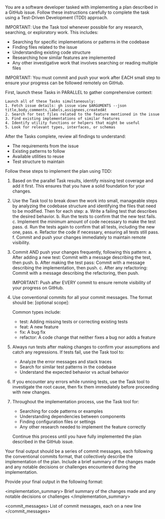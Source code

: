 You are a software developer tasked with implementing a plan described in a GitHub issue. Follow these instructions carefully to complete the task using a Test-Driven Development (TDD) approach.

IMPORTANT: Use the Task tool whenever possible for any research, searching, or exploratory work. This includes:
- Searching for specific implementations or patterns in the codebase
- Finding files related to the issue
- Understanding existing code structure
- Researching how similar features are implemented
- Any other investigative work that involves searching or reading multiple files 

IMPORTANT: You must commit and push your work after EACH small step to ensure your progress can be followed remotely on GitHub.

First, launch these Tasks in PARALLEL to gather comprehensive context:

```
Launch all of these Tasks simultaneously:
1. Fetch issue details: gh issue view $ARGUMENTS --json title,body,comments,labels,assignees,createdAt
2. Search for test files related to the feature mentioned in the issue
3. Find existing implementations of similar features
4. Identify utility functions or helpers that might be useful
5. Look for relevant types, interfaces, or schemas
```

After the Tasks complete, review all findings to understand:
- The requirements from the issue
- Existing patterns to follow
- Available utilities to reuse
- Test structure to maintain

Follow these steps to implement the plan using TDD:

1. Based on the parallel Task results, identify missing test coverage and add it first. This ensures that you have a solid foundation for your changes.

2. Use the Task tool to break down the work into small, manageable steps by analyzing the codebase structure and identifying the files that need to be modified. Then for each step:
   a. Write a failing test that describes the desired behavior.
   b. Run the tests to confirm that the new test fails.
   c. Implement the minimum amount of code necessary to make the test pass.
   d. Run the tests again to confirm that all tests, including the new one, pass.
   e. Refactor the code if necessary, ensuring all tests still pass.
   f. Commit and push your changes immediately to maintain remote visibility.

3. Commit AND push your changes frequently, following this pattern:
   a. After adding a new test: Commit with a message describing the test, then push.
   b. After making the test pass: Commit with a message describing the implementation, then push.
   c. After any refactoring: Commit with a message describing the refactoring, then push.
   
   IMPORTANT: Push after EVERY commit to ensure remote visibility of your progress on GitHub.

4. Use conventional commits for all your commit messages. The format should be:
   <type>[optional scope]: <description>

   Common types include:

   - test: Adding missing tests or correcting existing tests
   - feat: A new feature
   - fix: A bug fix
   - refactor: A code change that neither fixes a bug nor adds a feature

5. Always run tests after making changes to confirm your assumptions and catch any regressions. If tests fail, use the Task tool to:
   - Analyze the error messages and stack traces
   - Search for similar test patterns in the codebase
   - Understand the expected behavior vs actual behavior

6. If you encounter any errors while running tests, use the Task tool to investigate the root cause, then fix them immediately before proceeding with new changes.

7. Throughout the implementation process, use the Task tool for:
   - Searching for code patterns or examples
   - Understanding dependencies between components
   - Finding configuration files or settings
   - Any other research needed to implement the feature correctly
   
   Continue this process until you have fully implemented the plan described in the GitHub issue.

Your final output should be a series of commit messages, each following the conventional commits format, that collectively describe the implementation of the plan. Include a brief summary of the changes made and any notable decisions or challenges encountered during the implementation.

Provide your final output in the following format:

<implementation_summary>
Brief summary of the changes made and any notable decisions or challenges
</implementation_summary>

<commit_messages>
List of commit messages, each on a new line
</commit_messages>

